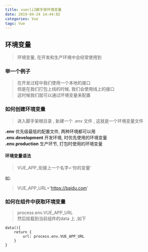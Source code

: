 ```yaml
---
title: vuecli3脚手架环境变量
date: 2019-04-24 14:44:02
categories: Vue
tags: Vue
---
```


## 环境变量
> 环境变量, 在开发和生产环境中会经常使用到

### 举一个例子
> 在开发过程中我们使用一个本地的接口      
> 但是在我们打包上线的时候, 我们会使用线上的接口      
> 这时候我们就可以通过环境变量来配置


### 如何创建环境变量
> 进入脚手架根目录 , 新建一个 .env 文件  , 这就是一个环境变量文件     

**.env**              优先级最低的配置文件, 两种环境都可以用     
**.env.development**  开发环境, 时优先使用的环境变量     
**.env.production**   生产环节, 打包时使用的环境变量     


#### 环境变量语法
> VUE_APP_衔接上一个名字='你的变量'

如: 
> VUE_APP_URL='https://baidu.com'



### 如何在组件中获取环境变量
> process.env.VUE_APP_URL     
> 然后挂载到当前组件的data 上 ,如下

```
data(){
    return {
        url: process.env.VUE_APP_URL
    }
}

```


<div style='display: none;'>
谢谢最可爱的贝玺
</div>
















